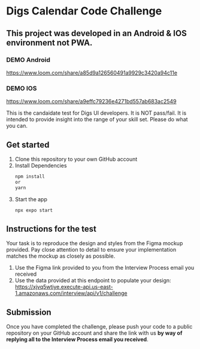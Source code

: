 # Digs Calendar Code Challenge

## This project was developed in an Android & IOS environment not PWA.

### DEMO Android
https://www.loom.com/share/a85d9a126560491a9929c3420a94c11e

### DEMO IOS
https://www.loom.com/share/a9effc79236e4271bd557ab683ac2549

This is the candaidate test for Digs UI developers. It is NOT pass/fail. It is intended to provide insight into the range of your skill set. Please do what you can.

## Get started

1. Clone this repository to your own GitHub account
2. Install Dependencies
   ```bash
   npm install
   or
   yarn
   ```
3. Start the app
   ```bash
   npx expo start
   ```

## Instructions for the test

Your task is to reproduce the design and styles from the Figma mockup provided. Pay close attention to detail to ensure your implementation matches the mockup as closely as possible.

1. Use the Figma link provided to you from the Interview Process email you received
2. Use the data provided at this endpoint to populate your design:
   https://xjvq5wtiye.execute-api.us-east-1.amazonaws.com/interview/api/v1/challenge

## Submission

Once you have completed the challenge, please push your code to a public repository on your GitHub account and share the link with us **by way of replying all to the Interview Process email you received**.
